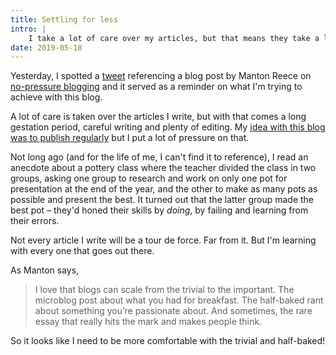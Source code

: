 ```yaml
---
title: Settling for less
intro: |
    I take a lot of care over my articles, but that means they take a long time before I hit 'publish'. Maybe I need to put less pressure on my writing…
date: 2019-05-18
---
```


Yesterday, I spotted a [tweet](https://twitter.com/smithtimmytim/status/1129174397934292993) referencing a blog post by Manton Reece on [no-pressure blogging](https://manton.org/2017/03/04/nopressure-blogging.html) and it served as a reminder on what I'm trying to achieve with this blog.

A lot of care is taken over the articles I write, but with that comes a long gestation period, careful writing and plenty of editing. My [idea with this blog was to publish regularly](/blog/a-new-years-resolution-for-2019) but I put a lot of pressure on that.

Not long ago (and for the life of me, I can't find it to reference), I read an anecdote about a pottery class where the teacher divided the class in two groups, asking one group to research and work on only one pot for presentation at the end of the year, and the other to make as many pots as possible and present the best. It turned out that the latter group made the best pot – they'd honed their skills by *doing*, by failing and learning from their errors.

Not every article I write will be a tour de force. Far from it. But I'm learning with every one that goes out there.

As Manton says,

> I love that blogs can scale from the trivial to the important. The microblog post about what you had for breakfast. The half-baked rant about something you’re passionate about. And sometimes, the rare essay that really hits the mark and makes people think.

So it looks like I need to be more comfortable with the trivial and half-baked!
